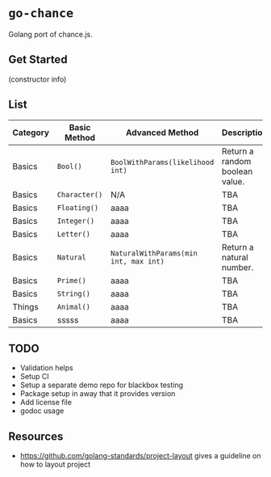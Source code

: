 # `go-chance`

Golang port of chance.js.

## Get Started

(constructor info)

## List

| Category      | Basic Method  | Advanced Method                       | Description       |
| ------------- | ------------- | ------------------------------------- | ----------------- |
| Basics        | `Bool()`      | `BoolWithParams(likelihood int)`      | Return a random boolean value. |
| Basics        | `Character()` | N/A                                   | TBA               |
| Basics        | `Floating()`  | aaaa                                  | TBA               |
| Basics        | `Integer()`   | aaaa                                  | TBA               |
| Basics        | `Letter()`    | aaaa                                  | TBA               |
| Basics        | `Natural`     | `NaturalWithParams(min int, max int)` | Return a natural number. |
| Basics        | `Prime()`     | aaaa                                  | TBA               |
| Basics        | `String()`    | aaaa                                  | TBA               |
| Things        | `Animal()`    | aaaa                                  | TBA               |
| Basics        | sssss         | aaaa                                  | TBA               |

## TODO

* Validation helps
* Setup CI
* Setup a separate demo repo for blackbox testing
* Package setup in away that it provides version
* Add license file
* godoc usage

## Resources

* https://github.com/golang-standards/project-layout gives a guideline on how to layout project
